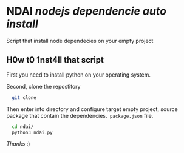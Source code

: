 # NDAI *nodejs dependencie auto install*
Script that install node dependecies on your empty project 

## H0w t0 1nst4ll that script 
First you need to install python on your operating system.

Second, clone the repostitory 
```bash
  git clone
```
Then enter into directory and configure target empty project, source package that contain the dependencies.` package.json` file.

```bash
  cd ndai/
  python3 ndai.py
```

*Thanks* :)

